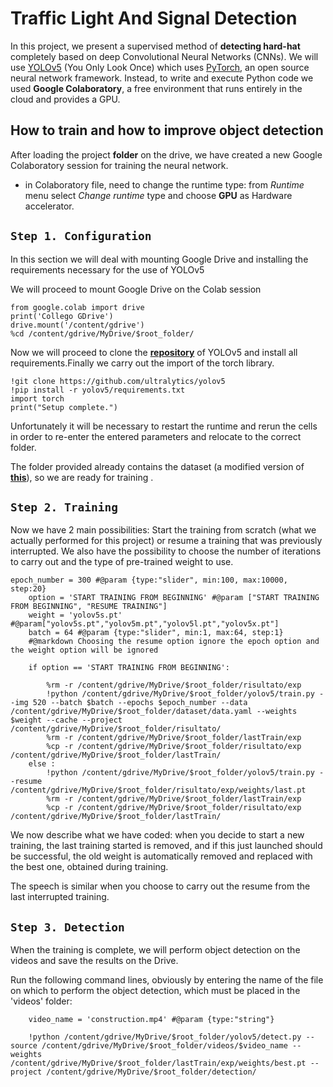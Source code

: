 
# Traffic Light And Signal Detection
In this project, we present a supervised method of **detecting hard-hat** completely based on deep Convolutional Neural Networks (CNNs). We will use [YOLOv5](https://github.com/ultralytics/yolov5) (You Only Look Once) which uses [PyTorch](https://pytorch.org/), an open source neural network framework. Instead, to write and execute Python code we used **Google Colaboratory**, a free environment that runs entirely in the cloud and provides a GPU.

## How to train and how to improve object detection
After loading the project **folder** on the drive, we have created a new Google Colaboratory session for training the neural network.
* in Colaboratory file, need to change the runtime type: from *Runtime* menu select *Change runtime* type and choose **GPU** as Hardware accelerator.

## `Step 1. Configuration`
In this section we will deal with mounting Google Drive and installing the requirements necessary for the use of YOLOv5

We will proceed to mount Google Drive on the Colab session

```
from google.colab import drive  
print('Collego GDrive')  
drive.mount('/content/gdrive')  
%cd /content/gdrive/MyDrive/$root_folder/
```

Now we will proceed to clone the **[repository]( https://github.com/ultralytics/yolov5)** of YOLOv5 and install all requirements.Finally we carry out the import of the torch library.
```
!git clone https://github.com/ultralytics/yolov5  
!pip install -r yolov5/requirements.txt  
import torch  
print("Setup complete.")
```
Unfortunately it will be necessary to restart the runtime and rerun the cells in order to re-enter the entered parameters and relocate to the correct folder.

The folder provided already contains the dataset (a modified version of **[this]( https://public.roboflow.com/object-detection/hard-hat-workers/)**), so we are ready for training .


## `Step 2. Training`

Now we have 2 main possibilities: Start the training from scratch (what we actually performed for this project) or resume a training that was previously interrupted. We also have the possibility to choose the number of iterations to carry out and the type of pre-trained weight to use.
```
epoch_number = 300 #@param {type:"slider", min:100, max:10000, step:20}
    option = 'START TRAINING FROM BEGINNING' #@param ["START TRAINING FROM BEGINNING", "RESUME TRAINING"]
    weight = 'yolov5s.pt' #@param["yolov5s.pt","yolov5m.pt","yolov5l.pt","yolov5x.pt"]
    batch = 64 #@param {type:"slider", min:1, max:64, step:1}
    #@markdown Choosing the resume option ignore the epoch option and the weight option will be ignored

    if option == 'START TRAINING FROM BEGINNING':

        %rm -r /content/gdrive/MyDrive/$root_folder/risultato/exp
        !python /content/gdrive/MyDrive/$root_folder/yolov5/train.py --img 520 --batch $batch --epochs $epoch_number --data /content/gdrive/MyDrive/$root_folder/dataset/data.yaml --weights $weight --cache --project /content/gdrive/MyDrive/$root_folder/risultato/
        %rm -r /content/gdrive/MyDrive/$root_folder/lastTrain/exp
        %cp -r /content/gdrive/MyDrive/$root_folder/risultato/exp /content/gdrive/MyDrive/$root_folder/lastTrain/
    else :
        !python /content/gdrive/MyDrive/$root_folder/yolov5/train.py --resume /content/gdrive/MyDrive/$root_folder/risultato/exp/weights/last.pt 
        %rm -r /content/gdrive/MyDrive/$root_folder/lastTrain/exp
        %cp -r /content/gdrive/MyDrive/$root_folder/risultato/exp /content/gdrive/MyDrive/$root_folder/lastTrain/
```
 
We now describe what we have coded: when you decide to start a new training, the last training started is removed, and if this just launched should be successful, the old weight is automatically removed and replaced with the best one, obtained during training.

The speech is similar when you choose to carry out the resume from the last interrupted training.


## `Step 3. Detection`


When the training is complete, we will perform object detection on the videos and save the results on the Drive.

Run the following command lines, obviously by entering the name of the file on which to perform the object detection, which must be placed in the 'videos' folder:
```
    video_name = 'construction.mp4' #@param {type:"string"}

    !python /content/gdrive/MyDrive/$root_folder/yolov5/detect.py --source /content/gdrive/MyDrive/$root_folder/videos/$video_name --weights /content/gdrive/MyDrive/$root_folder/lastTrain/exp/weights/best.pt --project /content/gdrive/MyDrive/$root_folder/detection/
```
